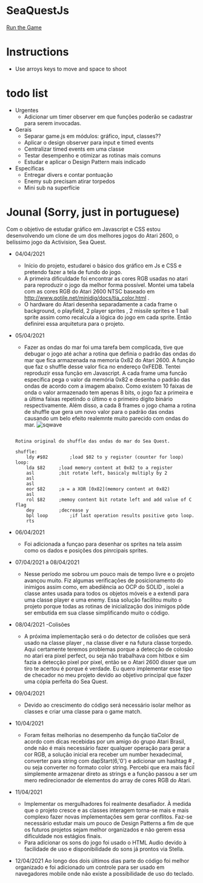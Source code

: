 # SeaQuestJs

[Run the Game](https://kortkamp.github.io/SeaQuestJs/)


# Instructions
*	Use arroys keys to move and space to shoot

# todo list

* Urgentes
	* Adicionar um timer observer em que funções poderão se cadastrar para serem invocadas.
* Gerais
	* Separar game.js em módulos: gráfico, input, classes??
	* Aplicar o design observer para input e timed events
	* Centralizar timed events em uma classe
	* Testar desempenho e otimizar as rotinas mais comuns
	* Estudar e aplicar o Design Pattern mais indicado
* Específicas
	* Entregar divers e contar pontuação
	* Enemy sub precisam atirar torpedos
	* Mini sub na superfície
	

# Jounal (Sorry, just in portuguese)

Com o objetivo de estudar gráfico em Javascript e CSS estou desenvolvendo um clone de um dos melhores jogos do Atari 2600, o belíssimo jogo da Activision, Sea Quest.

* 04/04/2021 
	* Início do projeto, estudarei o básico dos gráfico em Js e CSS e pretendo fazer a tela de fundo do jogo.
	* A primeira dificuldade foi encontrar as cores RGB usadas no atari para reproduzir o jogo da melhor forma possível. Montei uma tabela com as cores RGB do Atari 2600 NTSC baseado em http://www.qotile.net/minidig/docs/tia_color.html .
	* O hardware do Atari desenha separadamente a cada frame o background, o playfield, 2 player sprites , 2 missile sprites e 1 ball sprite assim como recalcula a lógica do jogo em cada sprite. Então definirei essa arquitetura para o projeto.
* 05/04/2021 
	* Fazer as ondas do mar foi uma tarefa bem complicada, tive que debugar o jogo até achar a rotina que definia o padrão das ondas do mar que fica armazenada na memoria 0x82 do Atari 2600. A função que faz o shuffle desse valor fica no endereço 0xFEDB. Tentei reproduzir essa função em Javascript.
	A cada frame uma funcão específica pega o valor da memória 0x82 e desenha o padrão das ondas de acordo com a imagem abaixo. Como existem 10 faixas de onda o valor armazenado tem apenas 8 bits, o jogo faz a primeira e a última faixas repetindo o último e o primeiro dígito binário respectivamente. Além disso, a cada 8 frames o jogo chama a rotina de shuffle que gera um novo valor para o padrão das ondas causando um belo efeito realemnte muito parecido com ondas do mar. 
	![sqwave](https://user-images.githubusercontent.com/236848/113854700-8d265700-9775-11eb-9d40-e4eca034c33d.png)
	```
	
	Rotina original do shuffle das ondas do mar do Sea Quest.
	
	shuffle:
		ldy	#$02		;load $02 to y register (counter for loop)
	loop:
		lda	$82		;load memory content at 0x82 to a register
		asl			;bit rotate left, basicaly multiply by 2
		asl
		asl
		eor	$82		;a = a XOR [0x82](memory content at 0x82)
		asl
		rol	$82		;memoy content bit rotate left and add value of C flag
		dey			;decrease y
		bpl	loop		;if last operation results positive goto loop.
		rts
	
	```
* 06/04/2021
	* Foi adicionada a funçao para desenhar os sprites na tela assim como os dados e posições dos pinrcipais sprites.
	
* 07/04/2021 a 08/04/2021
	* Nesse período me sobrou um pouco mais de tempo livre e o projeto avançou muito. Fiz algumas verificações de posicionamento do inimigos assim como, em abediência ao OCP do SOLID , isolei a classe antes usada para todos os objetos móveis e a extendi para uma classe player e uma enemy. Essa solução facilitou muito o projeto porque todas as rotinas de inicialização dos inimigos pôde ser embutida em sua classe simplificando muito o código.
* 08/04/2021 
	-Colisões
	* A próxima implementação será o do detector de colisões que será usado na classe player , na classe diver e na futura classe torpedo. Aqui certamente teremos problemas porque a detecção de colosão no atari era pixel perfect, ou seja não trabalhava com hitbox e sim fazia a detecção pixel por pixel, então se o Atari 2600 disser que um tiro te acertou é porque é verdade. Eu quero implementar esse tipo de checador no meu projeto devido ao objetivo principal que fazer uma cópia perfeita do Sea Quest.
* 09/04/2021
	* Devido ao crescimento do código será necessário isolar melhor as classes e criar uma classe para o game match.
* 10/04/2021 
	* Foram feitas melhorias no desempenho da função tiaColor de acordo com dicas recebidas por um amigo do grupo Atari Brasil, onde não é mais necessário fazer qualquer operação para gerar a cor RGB, a solução inicial era receber um number hexadecimal, converter para string com dapStart(6,'0') e adicionar um hashtag # , ou seja converter no formato color string. Percebi que era mais fácil simplemente armazenar direto as strings e a função passou a ser um mero redirecionador de elementos do array de cores RGB do Atari.
* 11/04/2021
	* Implementar os mergulhadores foi realmente desafiador. À medida que o projeto cresce e as classes interagem torna-se mais e mais complexo fazer novas implementações sem gerar conflitos. Faz-se necessário estudar mais um pouco de Design Patterns a fim de que os futuros projetos sejam melhor organizados e não gerem essa dificuldade nos estágios finais.
	* Para adicionar os sons do jogo foi usado o HTML Audio devido à facilidade de uso e disponibilidade do sons já prontos via Stella. 
* 12/04/2021 Ao longo dos dois últimos dias parte do código foi melhor organizado e foi adicionado um controle para ser usado em navegadores mobile onde não existe a possibilidade de uso do teclado.	